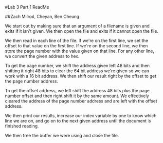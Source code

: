 #Lab 3 Part 1 ReadMe

##Zach Milrod, Cheyan, Ben Cheung

We start out by making sure that an argument of a filename is given and exits if it isn't given. We then open the file and exits if it cannot open the file.

We then read in each line of the file. If we're on the first line, we set the offset to that value on the first line. If we're on the second line, we then store the page number with the value given on that line. For any other line, we convert the given address to hex. 

To get the page number, we shift the address given left 48 bits and then shifting it right 48 bits to clear the 64 bit address we're given so we can work with a 16 bit address. We then shift our result right by the offset to get the page number address. 

To get the offset address, we left shift the address 48 bits plus the page number offset and then right shift it by the same amount. We effectively cleared the address of the page number address and are left with the offset address. 

We then print our results, increase our index variable by one to know which line we are on, and go on to the next given address until the document is finished reading.

We then free the buffer we were using and close the file. 